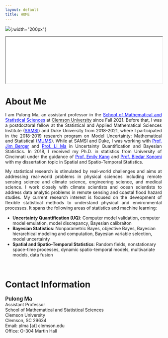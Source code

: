 ```yaml
---
layout: default
title: HOME
---
```


![](./bio-photo.jpg){:width="200px"}  

<!-- <h1> <a href="https://drive.google.com/open?id=12cM98t-tI8z3QiZ40svZagJ0W85DO6lJ" target="blank">Curriculum Vitae </a> </h1> -->
<!-- <h1> <a href="mailto:pulong.ma@duke.edu">Curriculum Vitae </a> </h1> -->

<iframe src="./PulongMa_CV.pdf" width="100% height=100%">
</iframe>

About Me
======
<p style="text-align: justify; line-height: 1.2em;"> 
I am Pulong Ma, an assistant professor in the <a href="https://www.clemson.edu/science/departments/math-stat/index.html" target="blank" style="color:blue;">School of Mathematical and Statistical Sciences</a> at <a href="https://www.clemson.edu" target="blank" syle="color:blue;">Clemson University</a> since Fall 2021. Before that, I was a postdoctoral fellow at the Statistical and Applied Mathematical Sciences Institute (<a href="https://www.samsi.info" target="blank" style="color:blue;">SAMSI</a>) and Duke University from 2018-2021, where I participated in the 2018-2019 research program on Model Uncertainty: Mathematical and Statistical (<a href="https://www.samsi.info/model-uncertainty-mathematical-statistical-mums/" target="blank" style="color:blue;">MUMS</a>). While at SAMSI and Duke, I was working with <a href="http://www2.stat.duke.edu/~berger/" target="blank" style="color:blue;">Prof. Jim Berger</a> and <a href="http://www2.stat.duke.edu/~lm186/index.html" target="blank" style="color:blue;">Prof. Li Ma</a> in Uncertainty Quantification and Bayesian Statistics.  In 2018, I received my Ph.D. in statistics from University of Cincinnati under the guidance of <a href="https://emilystat.wixsite.com/gdads/" target="blank" style="color:blue;">Prof. Emily Kang</a> and <a href="https://scholar.google.com/citations?user=lqnGbNkAAAAJ&hl=en" target="blank" style="color:blue;">Prof. Bledar Konomi</a> with my dissertation topic in Spatial and Spatio-Temporal Statistics. </p>

<p style="text-align: justify; line-height: 1.2em;">
My statistical research is stimulated by real-world challenges and aims at addressing real-world problems in physical sciences including remote sensing science and climate science, engineering science, and medical science. I work closely with climate scientists and ocean scientists to address data analytic problems in remote sensing and coastal flood hazard studies. My current research interest is focused on the deveopment of flexible statistical methods to understand physical and environmental processes. It spans the following areas of statistics and machine learning:</p>
<ul>
  <li> <b>Uncertainty Quantification (UQ)</b>: Computer model validation, computer model emulation, model discrepancy, Bayesian calibraiton</li>
  
  <li><b>Bayesian Statistics</b>: Nonparametric Bayes, objective Bayes, Bayesian hierarchical modeling and computation, Bayesian variable selection, model uncertainty </li>
  
  <li> <b>Spatial and Spatio-Temporal Statistics</b>: Random fields, nonstationary space-time processes, dynamic spatio-temporal models, multivariate models, data fusion </li>
</ul>

<br/>



Contact Information
====== 
<span style="font-size:larger;">**Pulong Ma**</span> <br/>
Assistant Professor <br/>
School of Mathematical and Statistical Sciences  <br/>
Clemson University <br/>
Clemson, SC 29634 <br/>
Email: plma [at] clemson.edu <br/>
Office: O-304 Martin Hall <br/>


<!--
Employment
======
* <a href="https://www.samsi.info" target="blank" style="color:blue;">Statistical and Applied Mathematical Sciences Institute</a>, Research Triangle Park, NC <br/>
Postdoctoral Fellow, <a href="https://www.samsi.info/model-uncertainty-mathematical-statistical-mums/" target="blank" style="color:blue;">MUMS program</a>, Aug 2018 - 2021 
* <a href="https://stat.duke.edu" target="blank" style="color:blue;">Department of Statistical Science</a>, Duke University, Durham, NC <br/>
Postdoctoral Fellow, Aug 2018 - 2021 <br/>
Mentors: Dr. <a href="http://www2.stat.duke.edu/~berger/" target="blank" style="color:blue;">James O. Berger</a>, Arts and Sciences Distinguished Professor Emeritus of Statistics
-->

<!--
Education
======
* Ph.D. in Statistics, University of Cincinnati, Cincinnati, OH, 2018 <br/>
  * Dissertation title: <a href="http://rave.ohiolink.edu/etdc/view?acc_num=ucin1535635193581096" target="blank" style="color:blue;">Hierarchical Additive Spatial and Spatio-Temporal Process Models for Massive Datasets</a>
  * Advisors: Dr. <a href="https://emilystat.wixsite.com/gdads/" target="blank" style="color:blue;">Emily L. Kang</a> and Dr. <a href="https://scholar.google.com/citations?user=lqnGbNkAAAAJ&hl=en" target="blank" style="color:blue;">Bledar A. Konomi</a>
* B.S. in Computational Mathematics, Northeast Forestry University, China, 2013

-->
